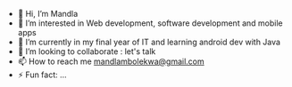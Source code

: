 - 👋 Hi, I’m Mandla
- 👀 I’m interested in Web development, software development and mobile apps
- 🌱 I’m currently in my final year of IT and learning android dev with Java
- 💞️ I’m looking to collaborate : let's talk
- 📫 How to reach me mandlambolekwa@gmail.com
- ⚡ Fun fact: ...

<!---
23Mandla/23Mandla is a ✨ special ✨ repository because its `README.md` (this file) appears on your GitHub profile.
You can click the Preview link to take a look at your changes.
--->
